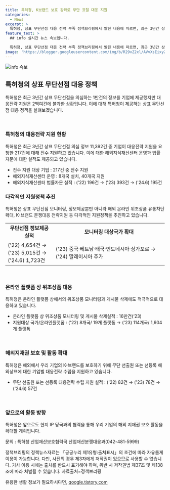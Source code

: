 ```yaml
---
title: 특허청, K브랜드 보호 강화로 무단 표절 대응 지원
categories:
  - News
excerpt: >
  특허청, 상표 무단선점 대응 전략 부족 정책브리핑에서 밝힌 내용에 따르면, 최근 3년간 상표 무단선점 의심 정보 1만건 중 대응 전략 지원은 2백여건에 불과하며, 특허청이 기업에 법률 자문을 제공하고 단속을 요구해야 한다는 지적이다. 특허청은 상표 무단선점 정보 제공 및 해외 지식재산 보호를 위해 다양한 정책을 추진 중이며, 무단선점 정보 제공 및 대응 전략 수립을 위해 노력하고 있다. 또한, 우리 기업의 해외 지재권 보호를 위해 국내외 당국과의 협력을 강화하고 있다.
feature_text: >
  ## info 실시간 뉴스 속보입니다.

  특허청, 상표 무단선점 대응 전략 부족 정책브리핑에서 밝힌 내용에 따르면, 최근 3년간 상표 무단선점 의심 정보 1만건 중 대응 전략 지원은 2백여건에 불과하며, 특허청이 기업에 법률 자문을 제공하고 단속을 요구해야 한다는 지적이다. 특허청은 상표 무단선점 정보 제공 및 해외 지식재산 보호를 위해 다양한 정책을 추진 중이며, 무단선점 정보 제공 및 대응 전략 수립을 위해 노력하고 있다. 또한, 우리 기업의 해외 지재권 보호를 위해 국내외 당국과의 협력을 강화하고 있다.
image: 'https://blogger.googleusercontent.com/img/b/R29vZ2xl/AVvXsEixyZcFfHzMRdzZMjFBmAUKJYCLCGyLL1o632UiGVXcaFdKo_bkvkuCioo0uUKlGfBVcT3P84aROyZIXSBEx3Aw5nCQ3pTgDom1WDC4m8eifvWiAmWEEVb4x6G_l8C0QH225ldMjyaFvpxGEBGNO37VmDTDMHGhJPq73UglMfDca1-0aw/s1600/blogspot.png'
---
```


<p><img src="https://blogger.googleusercontent.com/img/b/R29vZ2xl/AVvXsEixyZcFfHzMRdzZMjFBmAUKJYCLCGyLL1o632UiGVXcaFdKo_bkvkuCioo0uUKlGfBVcT3P84aROyZIXSBEx3Aw5nCQ3pTgDom1WDC4m8eifvWiAmWEEVb4x6G_l8C0QH225ldMjyaFvpxGEBGNO37VmDTDMHGhJPq73UglMfDca1-0aw/s1600/blogspot.png" alt="info 속보" /></p>

<h2 data-ke-size="size26">특허청의 상표 무단선점 대응 정책</h2>

<p>특허청은 최근 3년간 상표 무단선점을 의심하는 1만건의 정보를 기업에 제공했지만 대응전략 지원은 2백여건에 불과한 상황입니다. 이에 대해 특허청이 제공하는 상표 무단선점 대응 정책을 살펴보겠습니다.</p>

<p data-ke-size="size16">&nbsp;</p>

<h3>특허청의 대응전략 지원 현황</h3>

<p>특허청은 최근 3년간 상표 무단선점 의심 정보 11,392건 중 기업이 대응전략 지원을 요청한 217건에 대해 전수 지원하고 있습니다. 이에 대한 해외지식재산센터 운영과 법률 자문에 대한 실적도 제공되고 있습니다.</p>

<ul>
    <li>전수 지원 대상 기업 : 217건 중 전수 지원</li>
    <li>해외지식재산센터 운영 : 8개국 설치, 40개국 지원</li>
    <li>해외지식재산센터 법률자문 실적 : ('22) 196건 → ('23) 393건 → ('24.6) 195건</li>
</ul>

<h3>다각적인 지원정책 추진</h3>

<p>특허청은 상표 무단선점 모니터링, 정보제공뿐만 아니라 해외 온라인 위조상품 유통차단 확대, K-브랜드 분쟁대응 전략지원 등 다각적인 지원정책을 추진하고 있습니다.</p>

<table>
    <colgroup>
        <col width="30%" />
        <col width="70%" />
    </colgroup>
    <tr>
        <td style="text-align: center; height: 17px;"><b>무단선점 정보제공 실적</b></td>
        <td style="text-align: center; height: 17px;"><b>모니터링 대상국가 확대</b></td>
    </tr>
    <tr>
        <td> ('22) 4,654건 → ('23) 5,015건 → ('24.6) 1,723건</td>
        <td> ('23) 중국·베트남·태국·인도네시아·싱가포르 → ('24) 말레이시아 추가</td>
    </tr>
</table>

<p data-ke-size="size16">&nbsp;</p>

<h3>온라인 플랫폼 상 위조상품 대응</h3>

<p>특허청은 온라인 플랫폼 상에서의 위조상품 모니터링과 게시물 삭제에도 적극적으로 대응하고 있습니다.</p>

<ul>
    <li>온라인 플랫폼 상 위조상품 모니터링 및 게시물 삭제실적 : 16만건(‘23)</li>
    <li>지원대상 국가/온라인플랫폼 : ('22) 8개국/ 19개 플랫폼 → ('23) 114개국/ 1,604개 플랫폼</li>
</ul>

<p data-ke-size="size16">&nbsp;</p>

<h3>해외지재권 보호 및 활동 확대</h3>

<p>특허청은 해외에서 우리 기업의 K-브랜드를 보호하기 위해 무단 선출원 또는 선등록 해외상표에 대한 기업별 대응전략 수립을 지원하고 있습니다.</p>

<ul>
    <li>무단 선출원 또는 선등록 대응전략 수립 지원 실적 : ('22) 82건 → ('23) 78건 → ('24.6) 57건</li>
</ul>

<p data-ke-size="size16">&nbsp;</p>

<h3>앞으로의 활동 방향</h3>

<p>특허청은 앞으로도 현지 IP 당국과의 협력을 통해 우리 기업의 해외 지재권 보호 활동을 확대할 계획입니다.</p>

<p>문의 : 특허청 산업재산보호협력국 산업재산분쟁대응과(042-481-5999) </p>

<p>정책브리핑의 정책뉴스자료는 「공공누리 제1유형:출처표시」의 조건에 따라 자유롭게 이용이 가능합니다. 다만, 사진의 경우 제3자에게 저작권이 있으므로 사용할 수 없습니다. 기사 이용 시에는 출처를 반드시 표기해야 하며, 위반 시 저작권법 제37조 및 제138조에 따라 처벌될 수 있습니다. <span>자료출처=정책브리핑</span></p>
유용한 생활 정보가 필요하시다면, <a href="https://qoogle.tistory.com" rel="dofollow">qoogle.tistory.com</a>



